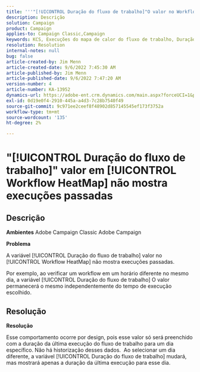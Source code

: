 ```yaml
---
title: '''"[!UICONTROL Duração do fluxo de trabalho]"O valor no Workflow Heatmap não mostra execuções anteriores"'
description: Descrição
solution: Campaign
product: Campaign
applies-to: Campaign Classic,Campaign
keywords: KCS, Execuções do mapa de calor do fluxo de trabalho, Duração do fluxo de trabalho, execuções anteriores, Adobe Campaign
resolution: Resolution
internal-notes: null
bug: false
article-created-by: Jim Menn
article-created-date: 9/6/2022 7:45:30 AM
article-published-by: Jim Menn
article-published-date: 9/6/2022 7:47:20 AM
version-number: 4
article-number: KA-13952
dynamics-url: https://adobe-ent.crm.dynamics.com/main.aspx?forceUCI=1&pagetype=entityrecord&etn=knowledgearticle&id=026920e0-b72d-ed11-9db1-0022480866ad
exl-id: 0d19e0f4-2910-445a-a4d3-7c28b7540f49
source-git-commit: 9c971ee2ceef8f48902d857145545ef173f3752a
workflow-type: tm+mt
source-wordcount: '135'
ht-degree: 2%

---
```


# &quot;[!UICONTROL Duração do fluxo de trabalho]&quot; valor em [!UICONTROL Workflow HeatMap] não mostra execuções passadas

## Descrição


<b>Ambientes</b>
Adobe Campaign Classic Adobe Campaign

<b>Problema</b>

A variável [!UICONTROL Duração do fluxo de trabalho] valor no [!UICONTROL Workflow HeatMap] não mostra execuções passadas.

Por exemplo, ao verificar um workflow em um horário diferente no mesmo dia, a variável [!UICONTROL Duração do fluxo de trabalho] O valor permanecerá o mesmo independentemente do tempo de execução escolhido.


## Resolução


<b>Resolução</b>

Esse comportamento ocorre por design, pois esse valor só será preenchido com a duração da última execução do fluxo de trabalho para um dia específico.
Não há historização desses dados. 
Ao selecionar um dia diferente, a variável [!UICONTROL Duração do fluxo de trabalho] mudará, mas mostrará apenas a duração da última execução para esse dia.

